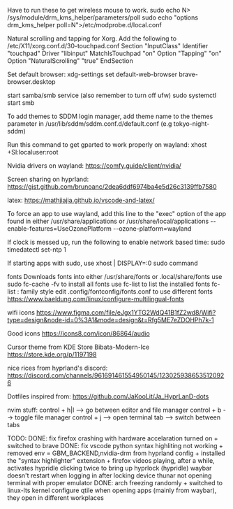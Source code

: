 Have to run these to get wireless mouse to work.
sudo echo N> /sys/module/drm_kms_helper/parameters/poll
sudo echo "options drm_kms_helper poll=N">/etc/modprobe.d/local.conf


Natural scrolling and tapping for Xorg.
Add the following to /etc/X11/xorg.conf.d/30-touchpad.conf
Section "InputClass"
	Identifier "touchpad"
	Driver "libinput"
	MatchIsTouchpad "on"
	Option "Tapping" "on"
	Option "NaturalScrolling" "true"
EndSection

Set default browser:
xdg-settings set default-web-browser brave-browser.desktop

start samba/smb service (also remember to turn off ufw)
sudo systemctl start smb

To add themes to SDDM login manager, add theme name to the themes parameter
in /usr/lib/sddm/sddm.conf.d/default.conf (e.g tokyo-night-sddm)

Run this command to get gparted to work properly on wayland:
xhost +SI:localuser:root

Nvidia drivers on wayland: https://comfy.guide/client/nvidia/

Screen sharing on hyprland:
https://gist.github.com/brunoanc/2dea6ddf6974ba4e5d26c3139ffb7580

latex:
https://mathjiajia.github.io/vscode-and-latex/

To force an app to use wayland, add this line to the "exec" option of the app
found in either /usr/share/applications or /usr/share/local/applications
--enable-features=UseOzonePlatform --ozone-platform=wayland

If clock is messed up, run the following to enable network based time:
sudo timedatectl set-ntp 1

If starting apps with sudo, use
xhost | DISPLAY=:0 sudo command

fonts
Downloads fonts into either /usr/share/fonts or .local/share/fonts
use sudo fc-cache -fv to install all fonts
use fc-list to list the installed fonts
    fc-list : family style
edit .config/fontconfig/fonts.conf to use different fonts
https://www.baeldung.com/linux/configure-multilingual-fonts

wifi icons
https://www.figma.com/file/eJgx1YTG2WdQ41B1fZ2wd8/Wifi?type=design&node-id=0%3A1&mode=design&t=Rfg5ME7eZDOHPh7k-1

Good icons
https://icons8.com/icon/86864/audio

Cursor theme from KDE Store
Bibata-Modern-Ice https://store.kde.org/p/1197198

nice rices from hyprland's discord:
https://discord.com/channels/961691461554950145/1230259386535120926

Dotfiles inspired from:
https://github.com/JaKooLit/Ja_HyprLanD-dots

nvim stuff:
control + h|l   --> go between editor and file manager
control + b     --> toggle file manager
control + j     --> open terminal
tab             --> switch between tabs

TODO:
DONE: fix firefox crashing with hardware accelaration turned on
    + switched to brave
DONE: fix vscode python syntax highliting not working
    + removed env = GBM_BACKEND,nvidia-drm from hyprland config
    + installed the "syntax highlighter" extension
    + firefox videos playing, after a while, activates hypridle
clicking twice to bring up hyprlock (hypridle)
waybar doesn't restart when logging in after locking device
thunar not opening terminal with proper emulator
DONE: arch freezing randomly
    + switched to linux-lts kernel
configure qtile
when opening apps (mainly from waybar), they open in different workplaces

